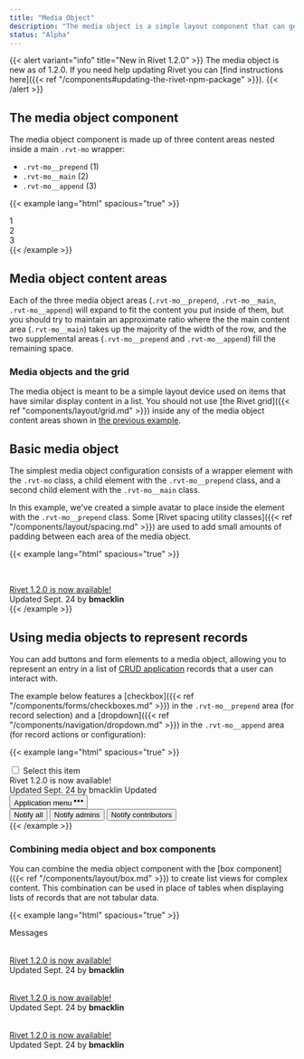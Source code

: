 ```yaml
---
title: "Media Object"
description: "The media object is a simple layout component that can generally be used to display items in a list of content."
status: "Alpha"
---
```

{{< alert variant="info" title="New in Rivet 1.2.0" >}}
The media object is new as of 1.2.0. If you need help updating Rivet you can [find instructions here]({{< ref "/components#updating-the-rivet-npm-package" >}}).
{{< /alert >}}

## The media object component
The media object component is made up of three content areas nested inside a main `.rvt-mo` wrapper:

- `.rvt-mo__prepend` (1)
- `.rvt-mo__main` (2)
- `.rvt-mo__append` (3)

{{< example lang="html" spacious="true" >}}<!--
  These background-color utility classes are used for
   demo purposes only here.
-->
<div class="rvt-mo">
  <div class="rvt-mo__prepend rvt-bg-blue rvt-p-all-md">
    1
  </div>
  <div class="rvt-mo__main rvt-bg-green rvt-p-all-md">
    2
  </div>
  <div class="rvt-mo__append rvt-bg-orange rvt-p-all-md">
    3
  </div>
</div>
{{< /example >}}

## Media object content areas
Each of the three media object areas (`.rvt-mo__prepend`, `.rvt-mo__main`, `.rvt-mo__append`) will expand to fit the content you put inside of them, but you should try to maintain an approximate ratio where the the main content area (`.rvt-mo__main`) takes up the majority of the width of the row, and the two supplemental areas (`.rvt-mo__prepend` and `.rvt-mo__append`) fill the remaining space.

### Media objects and the grid
The media object is meant to be a simple layout device used on items that have similar display content in a list. You should not use [the Rivet grid]({{< ref "components/layout/grid.md" >}}) inside any of the media object content areas shown in [the previous example](#the-media-object-component).

## Basic media object
The simplest media object configuration consists of a wrapper element with the `.rvt-mo` class, a child element with the `.rvt-mo__prepend` class, and a second child element with the `.rvt-mo__main` class.

In this example, we've created a simple avatar to place inside the element with the `.rvt-mo__prepend` class. Some [Rivet spacing utility classes]({{< ref "/components/layout/spacing.md" >}}) are used to add small amounts of padding between each area of the media object.

{{< example lang="html" spacious="true" >}}<div class="rvt-mo">
  <div class="rvt-mo__prepend">
    <!-- Inline styles are for demo purposes only -->
    <div style="width: 2rem; height: 2rem; border-radius: 999rem; overflow: hidden;" class="rvt-m-right-sm">
      <img src="https://www.fillmurray.com/g/200/200" alt="">
    </div>
  </div>
  <div class="rvt-mo__main">
    <a href="#" class="rvt-link-bold rvt-ts-18">Rivet 1.2.0 is now available!</a>
    <div class="rvt-ts-14">Updated Sept. 24 by <strong>bmacklin</strong></div>
  </div>
</div>
{{< /example >}}

## Using media objects to represent records
You can add buttons and form elements to a media object, allowing you to represent an entry in a list of [CRUD application](https://en.wikipedia.org/wiki/Create,_read,_update_and_delete) records that a user can interact with.

The example below features a [checkbox]({{< ref "/components/forms/checkboxes.md" >}}) in the `.rvt-mo__prepend` area (for record selection) and a [dropdown]({{< ref "/components/navigation/dropdown.md" >}}) in the `.rvt-mo__append` area (for record actions or configuration):

{{< example lang="html" spacious="true" >}}<div class="rvt-mo">
  <div class="rvt-mo__prepend">
    <input id="check-1" type="checkbox" aria-describedby="option-1-title">
    <label for="check-1">
      <span class="rvt-sr-only">Select this item</span>
    </label>
  </div>
  <div class="rvt-mo__main">
    <div href="#" class="rvt-text-bold rvt-ts-18" id="option-1-title">Rivet 1.2.0 is now available!</div>
    <div>
      <span class="rvt-ts-14">Updated Sept. 24 by bmacklin</span>
      <span class="rvt-badge">Updated</span>
    </div>
  </div>
  <div class="rvt-mo__append">
    <div class="rvt-dropdown">
      <button class="rvt-button rvt-button--small rvt-button--plain" type="button" data-dropdown-toggle="dropdown-1"
        aria-haspopup="true" aria-expanded="false">
        <span class="rvt-sr-only">Application menu</span>
        <svg xmlns="http://www.w3.org/2000/svg" width="16" height="16" viewBox="0 0 16 16">
          <g fill="currentColor">
            <circle cx="8" cy="8" r="2"></circle>
            <circle cx="14" cy="8" r="2"></circle>
            <circle cx="2" cy="8" r="2"></circle>
          </g>
        </svg>
      </button>
      <div class="rvt-dropdown__menu rvt-dropdown__menu--right" id="dropdown-1" role="menu" aria-hidden="true">
        <button role="menuitemradio">Notify all</button>
        <button role="menuitemradio" aria-checked="true">Notify admins</button>
        <button role="menuitemradio">Notify contributors</button>
      </div>
    </div>
  </div>
</div>
{{< /example >}}

### Combining media object and box components
You can combine the media object component with the [box component]({{< ref "/components/layout/box.md" >}}) to create list views for complex content. This combination can be used in place of tables when displaying lists of records that are not tabular data.

{{< example lang="html" spacious="true" >}}<div class="rvt-box">
  <div class="rvt-box__header">
    Messages
  </div>
  <div class="rvt-box__row">
    <div class="rvt-mo">
      <div class="rvt-mo__prepend">
        <div style="width: 2rem; height: 2rem; border-radius: 999rem; overflow: hidden;" class="rvt-m-right-sm">
          <img src="https://www.fillmurray.com/g/200/200" alt="">
        </div>
      </div>
      <div class="rvt-mo__main">
        <a href="#" class="rvt-link-bold rvt-ts-18">Rivet 1.2.0 is now available!</a>
        <div class="rvt-ts-14">Updated Sept. 24 by <strong>bmacklin</strong></div>
      </div>
    </div>
  </div>
  <div class="rvt-box__row">
    <div class="rvt-mo">
      <div class="rvt-mo__prepend">
        <div style="width: 2rem; height: 2rem; border-radius: 999rem; overflow: hidden;" class="rvt-m-right-sm">
          <img src="https://www.fillmurray.com/g/200/200" alt="">
        </div>
      </div>
      <div class="rvt-mo__main">
        <a href="#" class="rvt-link-bold rvt-ts-18">Rivet 1.2.0 is now available!</a>
        <div class="rvt-ts-14">Updated Sept. 24 by <strong>bmacklin</strong></div>
      </div>
    </div>
  </div>
  <div class="rvt-box__row">
    <div class="rvt-mo">
      <div class="rvt-mo__prepend">
        <div style="width: 2rem; height: 2rem; border-radius: 999rem; overflow: hidden;" class="rvt-m-right-sm">
          <img src="https://www.fillmurray.com/g/200/200" alt="">
        </div>
      </div>
      <div class="rvt-mo__main">
        <a href="#" class="rvt-link-bold rvt-ts-18">Rivet 1.2.0 is now available!</a>
        <div class="rvt-ts-14">Updated Sept. 24 by <strong>bmacklin</strong></div>
      </div>
    </div>
  </div>
</div>
